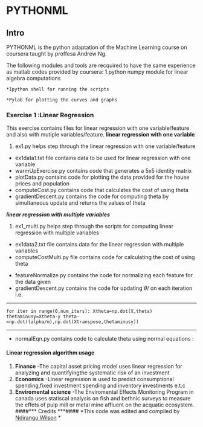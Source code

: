 PYTHONML
==================


Intro
-----

PYTHONML is the python adaptation of the Machine Learning course on coursera taught by proffesa Andrew Ng.

The following modules and tools are recquired to have the same experience as matlab codes provided by coursera:
	1.python numpy module for linear algebra computations

	*Ipython shell for running the scripts
	
	*Pylab for plotting the curves and graphs 
 
### Exercise 1 :Linear Regression ###
 This exercise contains files for linear regression with one variable/feature and also with mutiple variables/feature.
  **linear regression with one variable**
   1. ex1.py helps step through the linear regression with one variable/feature
   + ex1data1.txt file contains data to be used for linear regression with one variable
   + warmUpExercise.py contains code that generates a 5x5 identity matrix
   + plotData.py contains code for plotting the data provided for the house prices and population
   + computeCost.py contains code that calculates the cost of using theta
   + gradientDescent.py contains the code for computing theta by simultaneous update and returns the values of theta
	
  ***linear regression with multiple variables***
   1. ex1_multi.py helps step through the scripts for computing linear regression with multiple variables
   * ex1data2.txt file contains data for the linear regression with multiple variables
   * computeCostMulti.py file contains code for calculating the cost of using theta
   + featureNormalize.py contains the code for normalizing each feature for the data given
   + gradientDescent.py contains the code for updating $\theta/$ on each iteration i.e.
--- 
   `for iter in range(0,num_iters):
        Xtheta=np.dot(X,theta)
        thetaminusy=Xtheta-y
        theta-=np.dot((alpha/m),np.dot(Xtranspose,thetaminusy))`

---
   + normalEqn.py contains code to calculate theta using normal equations :


#### Linear regression algorithm usage ####
   1. **Finance**
	-The capital asset pricing model uses linear regression for analyzing and quantifyingthe systematic risk of an investment
   2. **Economics**
	-Linear regression is used to predict consumptional spending,fixed investment spending and inventory investments e.t.c
   3. **Enviromental science**
	-The Enviromental Effects Monitoring Program in canada uses statiscal analysis on fish and bethnic surveys to measure the effets of pulp mill 		or metal mine affluent on the acquatic ecosystem.
####*** Credits ***####
  *This code was edited and compiled by [Ndirangu Wilson](wilson.ndirangu@myshoppingmate.com) *



